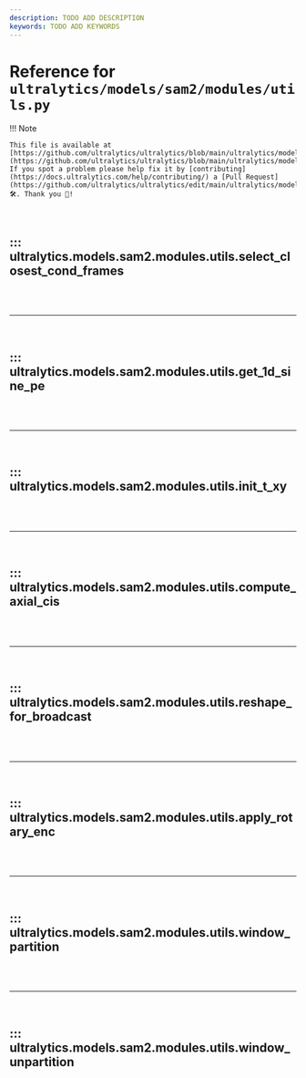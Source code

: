 ```yaml
---
description: TODO ADD DESCRIPTION
keywords: TODO ADD KEYWORDS
---
```


# Reference for `ultralytics/models/sam2/modules/utils.py`

!!! Note

    This file is available at [https://github.com/ultralytics/ultralytics/blob/main/ultralytics/models/sam2/modules/utils.py](https://github.com/ultralytics/ultralytics/blob/main/ultralytics/models/sam2/modules/utils.py). If you spot a problem please help fix it by [contributing](https://docs.ultralytics.com/help/contributing/) a [Pull Request](https://github.com/ultralytics/ultralytics/edit/main/ultralytics/models/sam2/modules/utils.py) 🛠️. Thank you 🙏!

<br>

## ::: ultralytics.models.sam2.modules.utils.select_closest_cond_frames

<br><br><hr><br>

## ::: ultralytics.models.sam2.modules.utils.get_1d_sine_pe

<br><br><hr><br>

## ::: ultralytics.models.sam2.modules.utils.init_t_xy

<br><br><hr><br>

## ::: ultralytics.models.sam2.modules.utils.compute_axial_cis

<br><br><hr><br>

## ::: ultralytics.models.sam2.modules.utils.reshape_for_broadcast

<br><br><hr><br>

## ::: ultralytics.models.sam2.modules.utils.apply_rotary_enc

<br><br><hr><br>

## ::: ultralytics.models.sam2.modules.utils.window_partition

<br><br><hr><br>

## ::: ultralytics.models.sam2.modules.utils.window_unpartition

<br><br>
